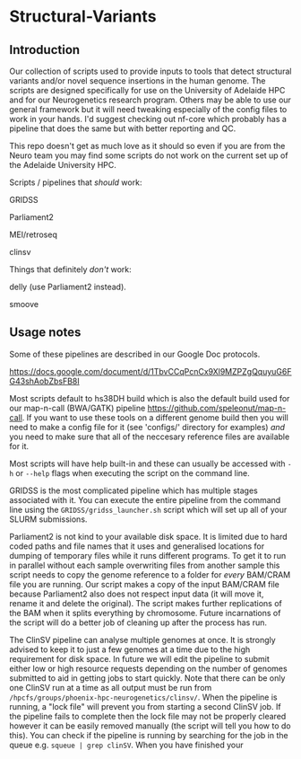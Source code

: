 # Structural-Variants

## Introduction
Our collection of scripts used to provide inputs to tools that detect structural variants and/or novel sequence insertions in the human genome. The scripts are designed specifically for use on the University of Adelaide HPC and for our Neurogenetics research program. Others may be able to use our general framework but it will need tweaking especially of the config files to work in your hands. I'd suggest checking out nf-core which probably has a pipeline that does the same but with better reporting and QC.

This repo doesn't get as much love as it should so even if you are from the Neuro team you may find some scripts do not work on the current set up of the Adelaide University HPC.

Scripts / pipelines that *should* work:

GRIDSS

Parliament2

MEI/retroseq

clinsv

Things that definitely *don't* work:

delly (use Parliament2 instead).

smoove

## Usage notes
Some of these pipelines are described in our Google Doc protocols.

https://docs.google.com/document/d/1TbvCCqPcnCx9Xl9MZPZgQquyuG6FG43shAobZbsFB8I

Most scripts default to hs38DH build which is also the default build used for our map-n-call (BWA/GATK) pipeline https://github.com/speleonut/map-n-call.  If you want to use these tools on a different genome build then you will need to make a config file for it (see 'configs/' directory for examples) *and* you need to make sure that all of the neccesary reference files are available for it.

Most scripts will have help built-in and these can usually be accessed with `-h` or `--help` flags when executing the script on the command line.  

GRIDSS is the most complicated pipeline which has multiple stages associated with it.  You can execute the entire pipeline from the command line using the `GRIDSS/gridss_launcher.sh` script which will set up all of your SLURM submissions.

Parliament2 is not kind to your available disk space.  It is limited due to hard coded paths and file names that it uses and generalised locations for dumping of temporary files while it runs different programs.  To get it to run in parallel without each sample overwriting files from another sample this script needs to copy the genome reference to a folder for *every* BAM/CRAM file you are running.  Our script makes a copy of the input BAM/CRAM file because Parliament2 also does not respect input data (it will move it, rename it and delete the original). The script makes further replications of the BAM when it splits everything by chromosome.  Future incarnations of the script will do a better job of cleaning up after the process has run.

The ClinSV pipeline can analyse multiple genomes at once. It is strongly advised to keep it to just a few genomes at a time due to the high requirement for disk space. In future we will edit the pipeline to submit either low or high resource requests depending on the number of genomes submitted to aid in getting jobs to start quickly.  Note that there can be only one ClinSV run at a time as all output must be run from `/hpcfs/groups/phoenix-hpc-neurogenetics/clinsv/`. When the pipeline is running, a "lock file" will prevent you from starting a second ClinSV job.  If the pipeline fails to complete then the lock file may not be properly cleared however it can be easily removed manually (the script will tell you how to do this).  You can check if the pipeline is running by searching for the job in the queue e.g. `squeue | grep clinSV`.  When you have finished your 


